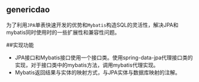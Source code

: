 ## genericdao
为了利用`JPA`单表快速开发的优势和`Mybatis`构造SQL的灵活性，解决JPA和mybatis同时使用时的一些扩展性和兼容性问题。

##实现功能
* JPA接口和Mybatis接口使用一个接口类。使用spring-data-jpa代理接口类的实现，对于接口类中的mybatis方法，调用mybatis代理实现。
* Mybatis返回结果与实体的映射方式，与JPA实体与数据库映射的注解。
